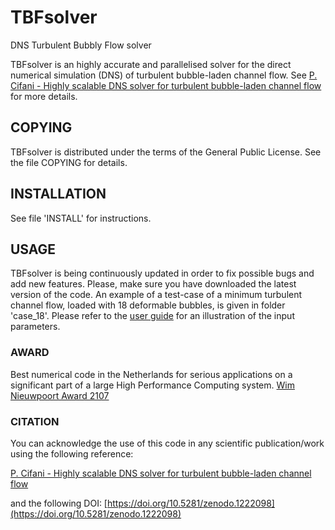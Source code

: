 # TBFsolver
DNS Turbulent Bubbly Flow solver

TBFsolver is an highly accurate and parallelised solver for the direct numerical simulation (DNS) of turbulent bubble-laden channel flow. See [P. Cifani - Highly scalable DNS solver for turbulent bubble-laden channel flow](https://www.sciencedirect.com/science/article/pii/S0045793018303311) for more details. 

## COPYING
TBFsolver is distributed under the terms of the General Public License. See the file COPYING for details. 

## INSTALLATION
See file 'INSTALL' for instructions.

## USAGE
TBFsolver is being continuously updated in order to fix possible bugs and add new features. Please, make sure you have downloaded the latest version of the code. An example of a test-case of a minimum turbulent channel flow, loaded with 18 deformable bubbles, is given in folder 'case_18'. Please refer to the [user guide](user_guide/user_guide.pdf) for an illustration of the input parameters. 

### AWARD
Best numerical code in the Netherlands for serious applications on a significant part of a large High Performance Computing system. [Wim Nieuwpoort Award 2107](https://www.surf.nl/en/news/2018/01/wim-nieuwpoort-award-for-research-into-bubbly-turbulence.html)

### CITATION
You can acknowledge the use of this code in any scientific publication/work using the following reference:

[P. Cifani - Highly scalable DNS solver for turbulent bubble-laden channel flow](https://www.sciencedirect.com/science/article/pii/S0045793018303311)

and the following DOI:
[https://doi.org/10.5281/zenodo.1222098](https://doi.org/10.5281/zenodo.1222098)
